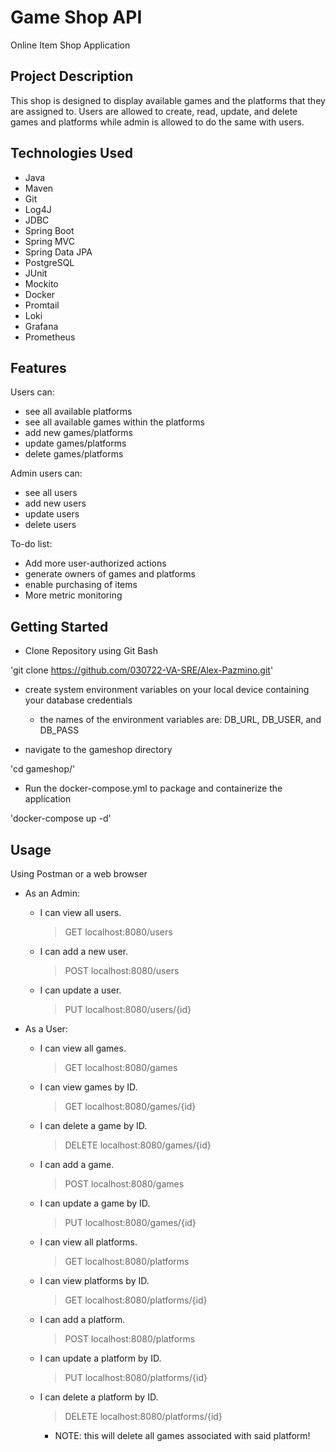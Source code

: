 # Game Shop API

Online Item Shop Application

## Project Description

This shop is designed to display available games and the platforms that they are assigned to. Users are allowed to create, read, update, and delete games and platforms while admin is allowed to do the same with users.

## Technologies Used

- Java
- Maven
- Git
- Log4J
- JDBC
- Spring Boot 
- Spring MVC
- Spring Data JPA
- PostgreSQL
- JUnit
- Mockito
- Docker
- Promtail
- Loki
- Grafana
- Prometheus

## Features

Users can: 
   - see all available platforms
   - see all available games within the platforms
   - add new games/platforms
   - update games/platforms
   - delete games/platforms

Admin users can: 

   - see all users
   - add new users
   - update users
   - delete users

To-do list:

- Add more user-authorized actions
- generate owners of games and platforms
- enable purchasing of items
- More metric monitoring 

## Getting Started
- Clone Repository using Git Bash

'git clone https://github.com/030722-VA-SRE/Alex-Pazmino.git'

- create system environment variables on your local device containing
 your database credentials
   - the names of the environment variables are: DB_URL, DB_USER, and DB_PASS

- navigate to the gameshop directory

'cd gameshop/'

- Run the docker-compose.yml to package and containerize the application

'docker-compose up -d'

## Usage 
Using Postman or a web browser

- As an Admin:
    * I can view all users.
       > GET localhost:8080/users
    * I can add a new user.
       > POST localhost:8080/users
    * I can update a user.
       > PUT localhost:8080/users/{id}
    
- As a User:
   * I can view all games.
      > GET localhost:8080/games
    * I can view games by ID.
      > GET localhost:8080/games/{id}
    * I can delete a game by ID.
      > DELETE localhost:8080/games/{id}
    * I can add a game.
      > POST localhost:8080/games
    * I can update a game by ID.
      > PUT localhost:8080/games/{id}

   * I can view all platforms.
       > GET localhost:8080/platforms
    * I can view platforms by ID.
       > GET localhost:8080/platforms/{id}
    * I can add a platform.
      > POST localhost:8080/platforms
    * I can update a platform by ID.
      > PUT localhost:8080/platforms/{id}
    * I can delete a platform by ID.
       > DELETE localhost:8080/platforms/{id}
       - NOTE: this will delete all games associated with said platform!
